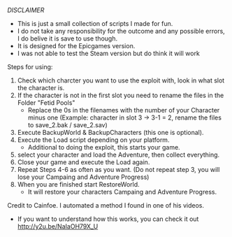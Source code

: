 *DISCLAIMER*
- This is just a small collection of scripts I made for fun.
- I do not take any responsibility for the outcome and any possible errors, I do belive it is save to use though.
- It is designed for the Epicgames version.
- I was not able to test the Steam version but do think it will work 

Steps for using: 
1. Check which charcter you want to use the exploit with, look in what slot the character is.
2. If the character is not in the first slot you need to rename the files in the Folder "Fetid Pools"
	- Replace the 0s in the filenames with the number of your Character minus one (Example: character in slot 3 -> 3-1 = 2, rename the files to save_2.bak / save_2.sav)
3. Execute BackupWorld & BackupCharacters (this one is optional).
4. Execute the Load script depending on your platform. 
	- Additional to doing the exploit, this starts your game.
5. select your character and load the Adventure, then collect everything.
6. Close your game and execute the Load again.
7. Repeat Steps 4-6 as often as you want. (Do not repeat step 3, you will lose your Campaing and Adventure Progress)
8. When you are finished start RestoreWorld.
	- It will restore your characters Campaing and Adventure Progress.

Credit to Cainfoe. I automated a method I found in one of his videos.
- If you want to understand how this works, you can check it out http://y2u.be/NaIaOH79X_U
